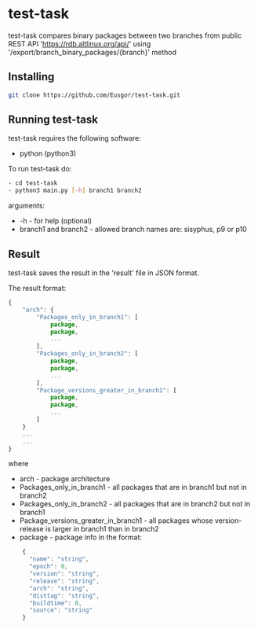 # test-task

test-task compares binary packages between two branches from public REST API 'https://rdb.altlinux.org/api/' using '/export/branch_binary_packages/{branch}' method

## Installing

```sh
git clone https://github.com/Eusgor/test-task.git
```

## Running test-task

test-task requires the following software:
- python (python3)

To run test-task do:

```sh
- cd test-task
- python3 main.py [-h] branch1 branch2
```
arguments: 
- -h - for help (optional) 
- branch1 and branch2 - allowed branch names are: sisyphus, p9 or p10

## Result

test-task saves the result in the 'result' file in JSON format.

The result format:
```javascript
{
    "arch": {
        "Packages_only_in_branch1": [
            package,
            package,
            ...
        ],
        "Packages_only_in_branch2": [
            package,
            package,
            ...
        ],
        "Package_versions_greater_in_branch1": [
            package,
            package,
            ...
        ]
    }
    ...
    ...
}
```

where
- arch - package architecture
- Packages_only_in_branch1 - all packages that are in branch1 but not in branch2
- Packages_only_in_branch2 - all packages that are in branch2 but not in branch1
- Package_versions_greater_in_branch1 - all packages whose version-release is larger in branch1 than in branch2
- package - package info in the format:
```javascript
    {
      "name": "string",
      "epoch": 0,
      "version": "string",
      "release": "string",
      "arch": "string",
      "disttag": "string",
      "buildtime": 0,
      "source": "string"
    }
```
